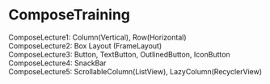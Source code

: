 # ComposeTraining

ComposeLecture1: Column(Vertical), Row(Horizontal)<br/>
ComposeLecture2: Box Layout (FrameLayout)<br/>
ComposeLecture3: Button, TextButton, OutlinedButton, IconButton<br/>
ComposeLecture4: SnackBar<br/>
ComposeLecture5: ScrollableColumn(ListView), LazyColumn(RecyclerView)<br/>
